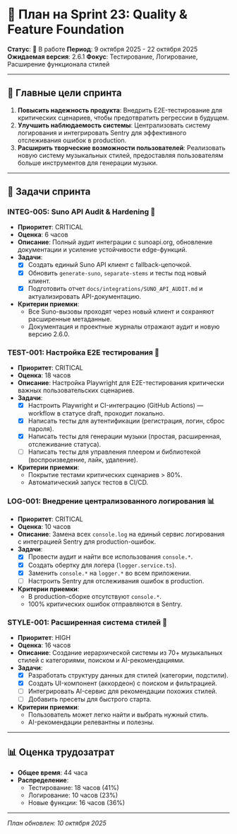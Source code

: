 # 🚀 План на Sprint 23: Quality & Feature Foundation

**Статус**: 🔄 В работе
**Период**: 9 октября 2025 - 22 октября 2025
**Ожидаемая версия**: 2.6.1
**Фокус**: Тестирование, Логирование, Расширение функционала стилей

---

## 🎯 Главные цели спринта

1.  **Повысить надежность продукта**: Внедрить E2E-тестирование для критических сценариев, чтобы предотвратить регрессии в будущем.
2.  **Улучшить наблюдаемость системы**: Централизовать систему логирования и интегрировать Sentry для эффективного отслеживания ошибок в production.
3.  **Расширить творческие возможности пользователей**: Реализовать новую систему музыкальных стилей, предоставляя пользователям больше инструментов для генерации музыки.

---

## 📝 Задачи спринта

### INTEG-005: Suno API Audit & Hardening 🔐
- **Приоритет**: CRITICAL
- **Оценка**: 6 часов
- **Описание**: Полный аудит интеграции с sunoapi.org, обновление документации и усиление устойчивости edge-функций.
- **Задачи**:
  - [x] Создать единый Suno API клиент с fallback-цепочкой.
  - [x] Обновить `generate-suno`, `separate-stems` и тесты под новый клиент.
  - [x] Подготовить отчет `docs/integrations/SUNO_API_AUDIT.md` и актуализировать API-документацию.
- **Критерии приемки**:
  - Все Suno-вызовы проходят через новый клиент и сохраняют расширенные метаданные.
  - Документация и проектные журналы отражают аудит и новую версию 2.6.0.

### TEST-001: Настройка E2E тестирования 🧪
- **Приоритет**: CRITICAL
- **Оценка**: 18 часов
- **Описание**: Настройка Playwright для E2E-тестирования критически важных пользовательских сценариев.
- **Задачи**:
  - [x] Настроить Playwright и CI-интеграцию (GitHub Actions) — workflow в статусе draft, проходит локально.
  - [x] Написать тесты для аутентификации (регистрация, логин, сброс пароля).
  - [x] Написать тесты для генерации музыки (простая, расширенная, отслеживание статуса).
  - [ ] Написать тесты для управления плеером и библиотекой (воспроизведение, лайк, удаление).
- **Критерии приемки**:
  - Покрытие тестами критических сценариев > 80%.
  - Автоматический запуск тестов в CI/CD.

### LOG-001: Внедрение централизованного логирования 📊
- **Приоритет**: CRITICAL
- **Оценка**: 10 часов
- **Описание**: Замена всех `console.log` на единый сервис логирования с интеграцией Sentry для production-ошибок.
- **Задачи**:
  - [x] Провести аудит и найти все использования `console.*`.
  - [x] Создать обертку для логера (`logger.service.ts`).
  - [x] Заменить `console.*` на `logger.*` во всем приложении.
  - [ ] Настроить Sentry для отслеживания ошибок в production.
- **Критерии приемки**:
  - В production-сборке отсутствуют `console.*`.
  - 100% критических ошибок отправляются в Sentry.

### STYLE-001: Расширенная система стилей 🎨
- **Приоритет**: HIGH
- **Оценка**: 16 часов
- **Описание**: Создание иерархической системы из 70+ музыкальных стилей с категориями, поиском и AI-рекомендациями.
- **Задачи**:
  - [x] Разработать структуру данных для стилей (категории, подстили).
  - [x] Создать UI-компонент (аккордеон) с поиском и фильтрацией.
  - [ ] Интегрировать AI-сервис для рекомендации похожих стилей.
  - [ ] Добавить пресеты для быстрого старта.
- **Критерии приемки**:
  - Пользователь может легко найти и выбрать нужный стиль.
  - AI-рекомендации релевантны и полезны.

---

## 📊 Оценка трудозатрат

- **Общее время**: 44 часа
- **Распределение**:
  - Тестирование: 18 часов (41%)
  - Логирование: 10 часов (23%)
  - Новые функции: 16 часов (36%)

---

*План обновлен: 10 октября 2025*